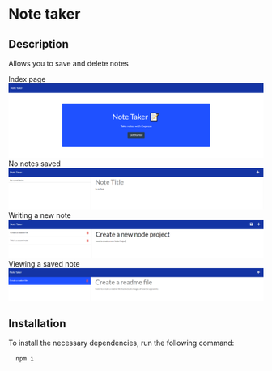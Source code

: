 # Note taker

## Description
Allows you to save and delete notes

Index page
![](./src/public/images/note-index.PNG)
No notes saved
![](./src/public/images/note-no-notes.PNG)
Writing a new note
![](./src/public/images/note-writing-new-note.PNG)
Viewing a saved note
![](./src/public/images/note-viewing-note.PNG)

## Installation
To install the necessary dependencies, run the following command:
```
  npm i
```
